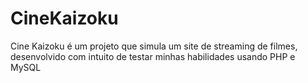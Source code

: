 # CineKaizoku
Cine Kaizoku é um projeto que simula um site de streaming de filmes, desenvolvido com intuito de testar minhas habilidades usando PHP e MySQL
